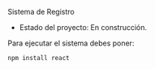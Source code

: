 <hi> Sistema de Registro</h1>

- Estado del proyecto: En construcción.

Para ejecutar el sistema debes poner:

```npm install react```
